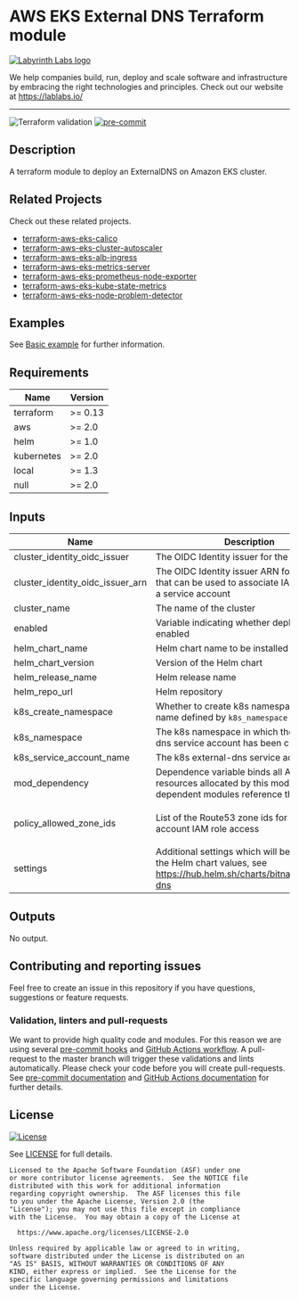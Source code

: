 # AWS EKS External DNS Terraform module

[![Labyrinth Labs logo](ll-logo.png)](https://www.lablabs.io)

We help companies build, run, deploy and scale software and infrastructure by embracing the right technologies and principles. Check out our website at https://lablabs.io/

---

![Terraform validation](https://github.com/lablabs/terraform-aws-eks-external-dns/workflows/Terraform%20validation/badge.svg?branch=master)
[![pre-commit](https://img.shields.io/badge/pre--commit-enabled-success?logo=pre-commit&logoColor=white)](https://github.com/pre-commit/pre-commit)

## Description

A terraform module to deploy an ExternalDNS on Amazon EKS cluster.

## Related Projects

Check out these related projects.

- [terraform-aws-eks-calico](https://github.com/lablabs/terraform-aws-eks-calico)
- [terraform-aws-eks-cluster-autoscaler](https://github.com/lablabs/terraform-aws-eks-cluster-autoscaler)
- [terraform-aws-eks-alb-ingress](https://github.com/lablabs/terraform-aws-eks-alb-ingress)
- [terraform-aws-eks-metrics-server](https://github.com/lablabs/terraform-aws-eks-metrics-server)
- [terraform-aws-eks-prometheus-node-exporter](https://github.com/lablabs/terraform-aws-eks-prometheus-node-exporter)
- [terraform-aws-eks-kube-state-metrics](https://github.com/lablabs/terraform-aws-eks-kube-state-metrics)
- [terraform-aws-eks-node-problem-detector](https://github.com/lablabs/terraform-aws-eks-node-problem-detector)


## Examples

See [Basic example](examples/basic/README.md) for further information.

<!-- BEGINNING OF PRE-COMMIT-TERRAFORM DOCS HOOK -->
## Requirements

| Name | Version |
|------|---------|
| terraform | >= 0.13 |
| aws | >= 2.0 |
| helm | >= 1.0 |
| kubernetes | >= 2.0 |
| local | >= 1.3 |
| null | >= 2.0 |

## Inputs

| Name | Description | Type | Default | Required |
|------|-------------|------|---------|:--------:|
| cluster\_identity\_oidc\_issuer | The OIDC Identity issuer for the cluster | `string` | n/a | yes |
| cluster\_identity\_oidc\_issuer\_arn | The OIDC Identity issuer ARN for the cluster that can be used to associate IAM roles with a service account | `string` | n/a | yes |
| cluster\_name | The name of the cluster | `string` | n/a | yes |
| enabled | Variable indicating whether deployment is enabled | `bool` | `true` | no |
| helm\_chart\_name | Helm chart name to be installed | `string` | `"external-dns"` | no |
| helm\_chart\_version | Version of the Helm chart | `string` | `"3.4.1"` | no |
| helm\_release\_name | Helm release name | `string` | `"external-dns"` | no |
| helm\_repo\_url | Helm repository | `string` | `"https://charts.bitnami.com/bitnami"` | no |
| k8s\_create\_namespace | Whether to create k8s namespace with name defined by `k8s_namespace` | `bool` | `true` | no |
| k8s\_namespace | The k8s namespace in which the external-dns service account has been created | `string` | `"kube-system"` | no |
| k8s\_service\_account\_name | The k8s external-dns service account name | `string` | `"external-dns"` | no |
| mod\_dependency | Dependence variable binds all AWS resources allocated by this module, dependent modules reference this variable | `any` | `null` | no |
| policy\_allowed\_zone\_ids | List of the Route53 zone ids for service account IAM role access | `list(string)` | <pre>[<br>  "*"<br>]</pre> | no |
| settings | Additional settings which will be passed to the Helm chart values, see https://hub.helm.sh/charts/bitnami/external-dns | `map(any)` | `{}` | no |

## Outputs

No output.

<!-- END OF PRE-COMMIT-TERRAFORM DOCS HOOK -->

## Contributing and reporting issues

Feel free to create an issue in this repository if you have questions, suggestions or feature requests.

### Validation, linters and pull-requests

We want to provide high quality code and modules. For this reason we are using
several [pre-commit hooks](.pre-commit-config.yaml) and
[GitHub Actions workflow](.github/workflows/main.yml). A pull-request to the
master branch will trigger these validations and lints automatically. Please
check your code before you will create pull-requests. See
[pre-commit documentation](https://pre-commit.com/) and
[GitHub Actions documentation](https://docs.github.com/en/actions) for further
details.


## License

[![License](https://img.shields.io/badge/License-Apache%202.0-blue.svg)](https://opensource.org/licenses/Apache-2.0)

See [LICENSE](LICENSE) for full details.

    Licensed to the Apache Software Foundation (ASF) under one
    or more contributor license agreements.  See the NOTICE file
    distributed with this work for additional information
    regarding copyright ownership.  The ASF licenses this file
    to you under the Apache License, Version 2.0 (the
    "License"); you may not use this file except in compliance
    with the License.  You may obtain a copy of the License at

      https://www.apache.org/licenses/LICENSE-2.0

    Unless required by applicable law or agreed to in writing,
    software distributed under the License is distributed on an
    "AS IS" BASIS, WITHOUT WARRANTIES OR CONDITIONS OF ANY
    KIND, either express or implied.  See the License for the
    specific language governing permissions and limitations
    under the License.
